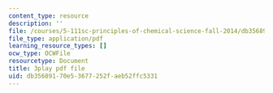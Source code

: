 ```yaml
---
content_type: resource
description: ''
file: /courses/5-111sc-principles-of-chemical-science-fall-2014/db35689170e53677252faeb52ffc5331_r7MO11iMsOQ.pdf
file_type: application/pdf
learning_resource_types: []
ocw_type: OCWFile
resourcetype: Document
title: 3play pdf file
uid: db356891-70e5-3677-252f-aeb52ffc5331
---
```

